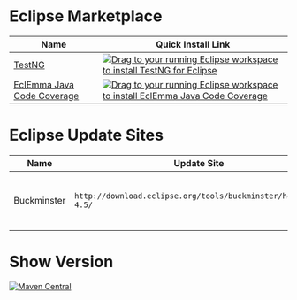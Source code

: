 # Eclipse Marketplace

| Name | Quick Install Link |
| ----- | ----- |
| [TestNG](http://marketplace.eclipse.org/content/testng-eclipse) | <a href="http://marketplace.eclipse.org/marketplace-client-intro?mpc_install=1549" class="drag" title="Drag to your running Eclipse workspace to install TestNG for Eclipse"><img src="https://marketplace.eclipse.org/sites/all/themes/solstice/_themes/solstice_marketplace/public/images/btn-install.png" alt="Drag to your running Eclipse workspace to install TestNG for Eclipse" /></a> |
| [EclEmma Java Code Coverage](http://marketplace.eclipse.org/content/eclemma-java-code-coverage) | <a href="http://marketplace.eclipse.org/marketplace-client-intro?mpc_install=264" class="drag" title="Drag to your running Eclipse workspace to install EclEmma Java Code Coverage"><img src="https://marketplace.eclipse.org/sites/all/themes/solstice/_themes/solstice_marketplace/public/images/btn-install.png" alt="Drag to your running Eclipse workspace to install EclEmma Java Code Coverage" /></a> |


# Eclipse Update Sites

| Name | Update Site | Remark |
| ----- | ----- | ----- |
| Buckminster | `http://download.eclipse.org/tools/buckminster/headless-4.5/` | See [Downloads](https://www.eclipse.org/buckminster/downloads.html) for other Eclipse versions |


# Show Version

[![Maven Central](https://img.shields.io/maven-central/v/org.apache.maven/apache-maven.svg?style=plastic)](http://mvnrepository.com/artifact/org.testng/testng/6.9.8)